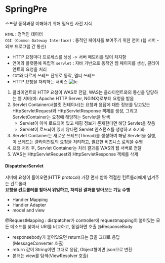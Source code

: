 # SpringPre
스프링 동작과정 이해하기 위해 필요한 사전 지식

`HTML` : 정적인 데이터     
`CGI (Common Gateway Interface)` : 동적인 페이지를 보여주기 위한 언어 (웹 서버 - 외부 프로그램 간 통신)     
- HTTP 요청마다 프로세스를 생성 -> 서버 메모리를 많이 차지함
- 언어와 플랫폼에 독립적
`servlet` : 자바 기반으로 동적인 웹 페이지를 생성, 클라이언트의 요청을 처리
- `CGI`와 다르게 쓰레드 단위로 동작, 멀티 쓰레드
- HTTP 요청을 처리하는 서비스
![tc](https://github.com/dali186/SilkPockets/assets/51067466/37724127-0bf4-4843-af7e-e3005bf6d4fb)
1. 클라이언트의 HTTP 요청이 WAS로 전달, WAS는 클라이언트와의 통신을 담당하는 웹 서버(예: Apache HTTP Server, NGINX)로부터 요청을 받음
2. Servlet Container(서블릿 컨테이너)는 요청과 응답에 대한 정보를 담고있는 HttpServletRequest와 HttpServletResponse 객체를 생성, 그리고 ServletContainer는 요청에 해당하는 Servlet을 탐색
    - Servlet이 이미 로드되어 있고 매핑 정보가 존재한다면 해당 Servlet을 찾음
    - Servlet이 로드되어 있지 않다면 Servlet 인스턴스를 생성하고 초기화
3. Servlet Container는 새로운 쓰레드(Thread)를 생성하여 해당 Servlet을 실행, 이 쓰레드는 클라이언트의 요청을 처리하고, 필요한 비즈니스 로직을 수행
4. 요청 처리 후, Servlet Container는 처리 결과를 WAS의 웹 서버로 전달
5. WAS는 HttpServletRequest와 HttpServletResponse 객체를 삭제

#### DispatcherServlet 
서버에 요청이 들어오면(HTTP protocol) 가장 먼저 받아 적절한 컨트롤러에게 넘겨주는 컨트롤러       
__요청을 컨트롤러를 찾아서 위임하고, 처리된 결과를 받아오는 기능 수행__
- Handler Mapping 
- Handler Adapter
- model and view


@RequestMapping : distpatcher가 controller에 requestmapping이 붙어있는 모든 메소드를 찾아서 URI를 비교하고, 동일하면 호출
@ResponseBody
- responsebody가 붙어있으면 return되는 값을 그대로 응답 (MessageConverter 호출)
- return 값이 String이면 그대로 응답, Object형이면 json으로 변환
- 본래는 view를 탐색(ViewResolver 호출)

